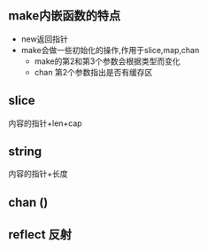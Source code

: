 
## make内嵌函数的特点
- new返回指针
- make会做一些初始化的操作,作用于slice,map,chan
  - make的第2和第3个参数会根据类型而变化
  - chan 第2个参数指出是否有缓存区

## slice
内容的指针+len+cap

## string
内容的指针+长度

## chan ()

## reflect 反射


